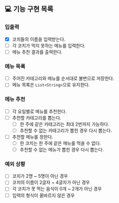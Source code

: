 ## 💻 기능 구현 목록

### 입출력
- [x] 코치들의 이름을 입력받는다.
- [ ] 각 코치가 먹지 못하는 메뉴를 입력한다.
- [ ] 메뉴 추천 결과를 출력한다.

### 메뉴 목록
- [ ] 주어진 카테고리와 메뉴를 순서대로 불변으로 저장한다.
- [ ] 메뉴 목록은 `List<String>`으로 유지한다.

### 메뉴 추천
- [ ] 각 요일별로 메뉴를 추천한다.
- [ ] 추천할 카테고리를 뽑는다.
  - [ ] 한 주에 같은 카테고리는 최대 2번까지 가능하다.
  - [ ] 추천할 수 없는 카테고리가 뽑힌 경우 다시 뽑는다.
- [ ] 추천할 메뉴를 정한다.
  - [ ] 한 코치는 한 주에 같은 메뉴를 먹을 수 없다.
  - [ ] 추천할 수 없는 메뉴가 뽑힌 경우 다시 뽑는다.

### 예외 상황
- [ ] 코치가 2명 ~ 5명이 아닌 경우
- [ ] 코치의 이름이 2글자 ~ 4글자가 아닌 경우
- [ ] 각 코치가 못 먹는 음식이 0개 ~ 2개가 아닌 경우
- [ ] 입력의 형식이 올바르지 않은 경우
